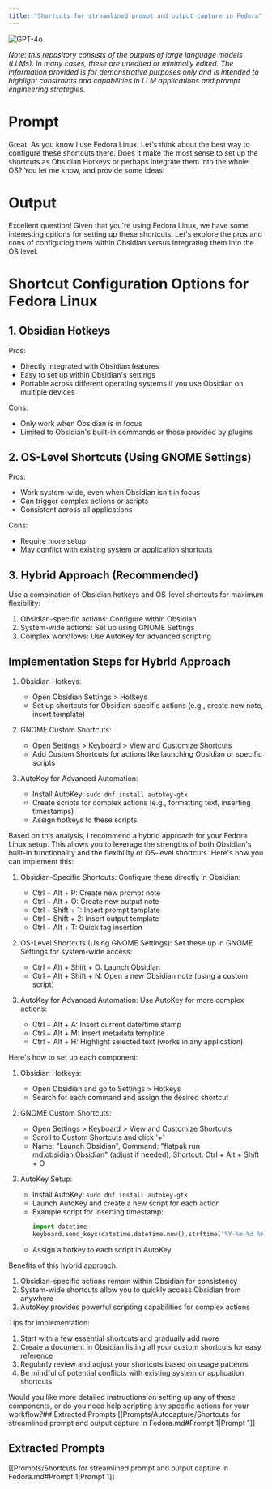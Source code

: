 ```yaml
---
title: "Shortcuts for streamlined prompt and output capture in Fedora"
---
```

![GPT-4o](https://img.shields.io/badge/GPT--4o-3333FF?style=for-the-badge&logo=openai&logoColor=white)



*Note: this repository consists of the outputs of large language models (LLMs). In many cases, these are unedited or minimally edited. The information provided is for demonstrative purposes only and is intended to highlight constraints and capabilities in LLM applications and prompt engineering strategies.*


# Prompt
Great. As you know I use Fedora Linux. Let's think about the best way to configure these shortcuts there. Does it make the most sense to set up the shortcuts as Obsidian Hotkeys or perhaps integrate them into the whole OS? You let me know, and provide some ideas!

# Output
Excellent question! Given that you're using Fedora Linux, we have some interesting options for setting up these shortcuts. Let's explore the pros and cons of configuring them within Obsidian versus integrating them into the OS level.





# Shortcut Configuration Options for Fedora Linux

## 1. Obsidian Hotkeys

Pros:
- Directly integrated with Obsidian features
- Easy to set up within Obsidian's settings
- Portable across different operating systems if you use Obsidian on multiple devices

Cons:
- Only work when Obsidian is in focus
- Limited to Obsidian's built-in commands or those provided by plugins

## 2. OS-Level Shortcuts (Using GNOME Settings)

Pros:
- Work system-wide, even when Obsidian isn't in focus
- Can trigger complex actions or scripts
- Consistent across all applications

Cons:
- Require more setup
- May conflict with existing system or application shortcuts

## 3. Hybrid Approach (Recommended)

Use a combination of Obsidian hotkeys and OS-level shortcuts for maximum flexibility:

1. Obsidian-specific actions: Configure within Obsidian
2. System-wide actions: Set up using GNOME Settings
3. Complex workflows: Use AutoKey for advanced scripting

## Implementation Steps for Hybrid Approach

1. Obsidian Hotkeys:
   - Open Obsidian Settings > Hotkeys
   - Set up shortcuts for Obsidian-specific actions (e.g., create new note, insert template)

2. GNOME Custom Shortcuts:
   - Open Settings > Keyboard > View and Customize Shortcuts
   - Add Custom Shortcuts for actions like launching Obsidian or specific scripts

3. AutoKey for Advanced Automation:
   - Install AutoKey: `sudo dnf install autokey-gtk`
   - Create scripts for complex actions (e.g., formatting text, inserting timestamps)
   - Assign hotkeys to these scripts



Based on this analysis, I recommend a hybrid approach for your Fedora Linux setup. This allows you to leverage the strengths of both Obsidian's built-in functionality and the flexibility of OS-level shortcuts. Here's how you can implement this:

1. Obsidian-Specific Shortcuts:
   Configure these directly in Obsidian:
   - Ctrl + Alt + P: Create new prompt note
   - Ctrl + Alt + O: Create new output note
   - Ctrl + Shift + 1: Insert prompt template
   - Ctrl + Shift + 2: Insert output template
   - Ctrl + Alt + T: Quick tag insertion

2. OS-Level Shortcuts (Using GNOME Settings):
   Set these up in GNOME Settings for system-wide access:
   - Ctrl + Alt + Shift + O: Launch Obsidian
   - Ctrl + Alt + Shift + N: Open a new Obsidian note (using a custom script)

3. AutoKey for Advanced Automation:
   Use AutoKey for more complex actions:
   - Ctrl + Alt + A: Insert current date/time stamp
   - Ctrl + Alt + M: Insert metadata template
   - Ctrl + Alt + H: Highlight selected text (works in any application)

Here's how to set up each component:

1. Obsidian Hotkeys:
   - Open Obsidian and go to Settings > Hotkeys
   - Search for each command and assign the desired shortcut

2. GNOME Custom Shortcuts:
   - Open Settings > Keyboard > View and Customize Shortcuts
   - Scroll to Custom Shortcuts and click '+'
   - Name: "Launch Obsidian", Command: "flatpak run md.obsidian.Obsidian" (adjust if needed), Shortcut: Ctrl + Alt + Shift + O

3. AutoKey Setup:
   - Install AutoKey: `sudo dnf install autokey-gtk`
   - Launch AutoKey and create a new script for each action
   - Example script for inserting timestamp:
     ```python
     import datetime
     keyboard.send_keys(datetime.datetime.now().strftime("%Y-%m-%d %H:%M:%S"))
     ```
   - Assign a hotkey to each script in AutoKey

Benefits of this hybrid approach:
1. Obsidian-specific actions remain within Obsidian for consistency
2. System-wide shortcuts allow you to quickly access Obsidian from anywhere
3. AutoKey provides powerful scripting capabilities for complex actions

Tips for implementation:
1. Start with a few essential shortcuts and gradually add more
2. Create a document in Obsidian listing all your custom shortcuts for easy reference
3. Regularly review and adjust your shortcuts based on usage patterns
4. Be mindful of potential conflicts with existing system or application shortcuts

Would you like more detailed instructions on setting up any of these components, or do you need help scripting any specific actions for your workflow?## Extracted Prompts
[[Prompts/Autocapture/Shortcuts for streamlined prompt and output capture in Fedora.md#Prompt 1|Prompt 1]]





## Extracted Prompts
[[Prompts/Shortcuts for streamlined prompt and output capture in Fedora.md#Prompt 1|Prompt 1]]
